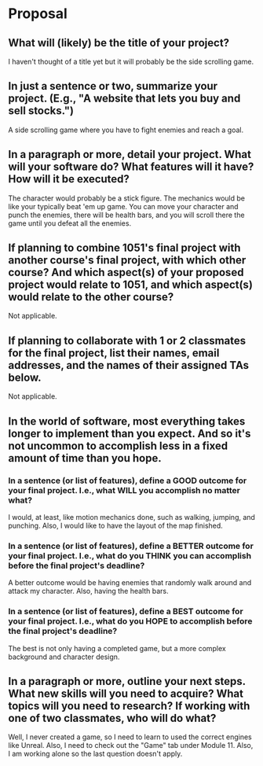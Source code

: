 # Proposal

## What will (likely) be the title of your project?

I haven't thought of a title yet but it will probably be the side scrolling game.

## In just a sentence or two, summarize your project. (E.g., "A website that lets you buy and sell stocks.")

A side scrolling game where you have to fight enemies and reach a goal.

## In a paragraph or more, detail your project. What will your software do? What features will it have? How will it be executed?

The character would probably be a stick figure. The mechanics would be like your typically beat 'em up game. You can move your character and punch the enemies, there will be health bars, and you will scroll there the game until you defeat all the enemies.

## If planning to combine 1051's final project with another course's final project, with which other course? And which aspect(s) of your proposed project would relate to 1051, and which aspect(s) would relate to the other course?

Not applicable.

## If planning to collaborate with 1 or 2 classmates for the final project, list their names, email addresses, and the names of their assigned TAs below.

Not applicable.

## In the world of software, most everything takes longer to implement than you expect. And so it's not uncommon to accomplish less in a fixed amount of time than you hope.

### In a sentence (or list of features), define a GOOD outcome for your final project. I.e., what WILL you accomplish no matter what?

I would, at least, like motion mechanics done, such as walking, jumping, and punching. Also, I would like to have the layout of the map finished.

### In a sentence (or list of features), define a BETTER outcome for your final project. I.e., what do you THINK you can accomplish before the final project's deadline?

A better outcome would be having enemies that randomly walk around and attack my character. Also, having the health bars.

### In a sentence (or list of features), define a BEST outcome for your final project. I.e., what do you HOPE to accomplish before the final project's deadline?

The best is not only having a completed game, but a more complex background and character design.

## In a paragraph or more, outline your next steps. What new skills will you need to acquire? What topics will you need to research? If working with one of two classmates, who will do what?

Well, I never created a game, so I need to learn to used the correct engines like Unreal. Also, I need to check out the "Game" tab under Module 11.
Also, I am working alone so the last question doesn't apply.
